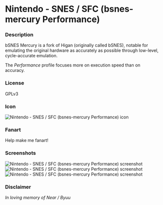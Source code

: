 # Nintendo - SNES / SFC (bsnes-mercury Performance)

### Description

bSNES Mercury is a fork of Higan (originally called bSNES), notable for emulating the original hardware as accurately as possible through low-level, cycle-accurate emulation.

The *Performance* profile focuses more on execution speed than on accuracy.

### License

GPLv3

### Icon

![Nintendo - SNES / SFC (bsnes-mercury Performance) icon](game.libretro.bsnes-mercury-performance/resources/icon.png)

### Fanart

Help make me fanart!

### Screenshots

![Nintendo - SNES / SFC (bsnes-mercury Performance) screenshot](game.libretro.bsnes-mercury-performance/resources/screenshot-01.jpg)
![Nintendo - SNES / SFC (bsnes-mercury Performance) screenshot](game.libretro.bsnes-mercury-performance/resources/screenshot-02.jpg)
![Nintendo - SNES / SFC (bsnes-mercury Performance) screenshot](game.libretro.bsnes-mercury-performance/resources/screenshot-03.jpg)

### Disclaimer

*In loving memory of Near / Byuu*
